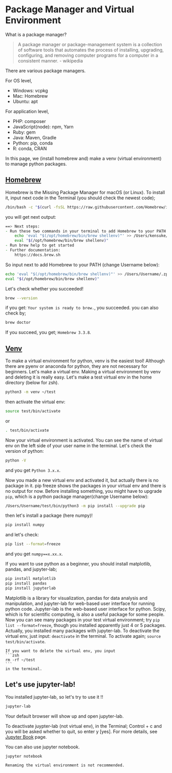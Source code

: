 # Package Manager and Virtual Environment

What is a package manager?
> A package manager or package-management system is a collection of software tools that automates the process of installing, upgrading, configuring, and removing computer programs for a computer in a consistent manner. - wikipedia


There are various package managers.

For OS level, 
- Windows: vcpkg
- Mac: Homebrew
- Ubuntu: apt

For application level,
- PHP: composer
- JavaScript(node): npm, Yarn
- Ruby: gem
- Java: Maven, Gradle
- Python: pip, conda
- R: conda, CRAN

In this page, we (install homebrew and) make a venv (virtual environment) to manage python packages.

## [Homebrew](https://docs.brew.sh/Installation)
Homebrew is the Missing Package Manager for macOS (or Linux).
To install it, input next code in the Terminal (you should check the newest code);
```bash
/bin/bash -c "$(curl -fsSL https://raw.githubusercontent.com/Homebrew/install/HEAD/install.sh)"
```

you will get next output:
```zsh
==> Next steps:
- Run these two commands in your terminal to add Homebrew to your PATH:
    echo 'eval "$(/opt/homebrew/bin/brew shellenv)"' >> /Users/kensuke/.zprofile
    eval "$(/opt/homebrew/bin/brew shellenv)"
- Run brew help to get started
- Further documentation:
    https://docs.brew.sh
```

So input next to add Homebrew to your PATH (change Username below):
```zsh
echo 'eval "$(/opt/homebrew/bin/brew shellenv)"' >> /Users/Username/.zprofile
eval "$(/opt/homebrew/bin/brew shellenv)"
```

Let's check whether you succeeded!
```zsh
brew --version
```

if you get: `Your system is ready to brew.`, you succeeded.
you can also check by;
```zsh
brew doctor
```
If you succeed, you get; `Homebrew 3.3.8`.

## [Venv](https://docs.python.org/3/library/venv.html)
To make a virtual environment for python, venv is the easiest tool! Although there are pyenv or anaconda for python, they are not necessary for beginners.
Let's make a virtual env.
Making a virtual environment by venv and deleting it is really easy. Let's make a test virtual env in the home directory (below for zsh).

```zsh
python3 -m venv ~/test
```
then activate the virtual env:
```zsh
source test/bin/activate
```
or 
```zsh
. test/bin/activate
```

Now your virtual environment is activated. You can see the name of virtual env on the left side of your user name in the terminal.
Let's check the version of python:
```zsh
python -V
```
and you get `Python 3.x.x`.

Now you made a new virtual env and activated it, but actually there is no package in it.
pip freeze shows the packages in your virtual env and there is no output for now. 
Before installing something, you might have to upgrade `pip`, which is a python package manager(change Username below):
```zsh
/Users/Username/test/bin/python3 -m pip install --upgrade pip
```
then let's install a package (here numpy)!
```zsh
pip install numpy
```
and let's check:
```zsh
pip list --format=freeze
```
and you get `numpy==x.xx.x`.

If you want to use python as a beginner, you should install matplotlib, pandas, and jupyter-lab;
```zsh
pip install matplotlib
pip install pandas
pip install jupyterlab
```

Matplotlib is a library for visualization, pandas for data analysis and manipulation, and jupyter-lab for web-based user interface for running python code. Jupyter-lab is the web-based user interface for python.
Scipy, which is for scientific computing, is also a useful package for some people.
Now you can see many packages in your test virtual environment; try `pip list --format=freeze`, though you installed apparently just 4 or 5 packages. Actually, you installed many packages with jupyter-lab.
To deactivate the virtual env, just input: `deactivate` in the terminal. To activate again; `source test/bin/activate`.

````{warning}
If you want to delete the virtual env, you input 
```zsh
rm -rf ~/test
```
in the terminal.
````

## Let's use jupyter-lab!
You installed jupyter-lab, so let's try to use it !!

```zsh
jupyter-lab
```
Your default browser will show up and open jupyter-lab.

To deactivate juypter-lab (not virtual env), in the Terminal; Control + c and you will be asked whether to quit, so enter y [yes]. 
For more details, see [Jupyter Book](../jb/jb.md) page.

You can also use jupyter notebook.
```zsh
jupyter notebook
```

```{note}
Renaming the virtual environment is not recommended.
```


